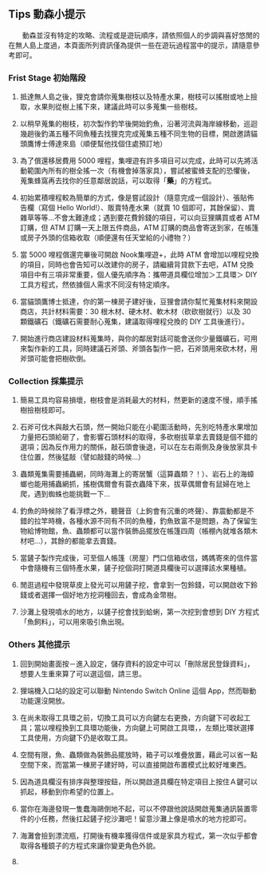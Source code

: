 ## Tips 動森小提示

　　動森並沒有特定的攻略、流程或是遊玩順序，請依照個人的步調與喜好悠閒的在無人島上度過，本頁面所列資訊僅為提供一些在遊玩過程當中的提示，請隨意參考即可。

### Frist Stage 初始階段

1. 抵達無人島之後，狸克會請你蒐集樹枝以及特產水果，樹枝可以搖樹或地上撿取，水果則從樹上搖下來，建議此時可以多蒐集一些樹枝。

2. 以稍早蒐集的樹枝，初次製作釣竿後開始釣魚，沿著河流與海岸線移動，巡迴幾趟後釣滿五種不同魚種去找狸克完成蒐集五種不同生物的目標，開啟邀請貓頭鷹博士傅達來島（順便幫他找個住處預訂地）

3. 為了償還移居費用 5000 哩程，集哩遊有許多項目可以完成，此時可以先將活動範圍內所有的樹全搖一次（有機會掉落家具），嘗試被蜜蜂支配的恐懼後，蒐集蜂窩再去找你的任意鄰居說話，可以取得「**藥**」的方程式。

4. 初始累積哩程較為簡單的方式，像是嘗試設計（隨意完成一個設計）、張貼佈告欄（寫個 Hello World!）、販賣特產水果（就賣 10 個即可，其餘保留）、賣雜草等等…不會太難達成；遇到要花費鈴錢的項目，可以向豆狸購買或者 ATM 訂購，但 ATM 訂購一天上限五件商品，ATM 訂購的商品會寄送到家，在帳篷或房子外頭的信箱收取（順便還有任天堂給的小禮物？）

5. 當 5000 哩程償還完畢後可開啟 Nook集哩遊+，此時 ATM 會增加以哩程兌換的項目，同時也會告知可以改建你的房子，請繼續背貸款下去吧，ATM 兌換項目中有三項非常重要，個人優先順序為：攜帶道具欄位增加＞工具環＞ DIY 工具方程式，然依據個人需求不同沒有特定順序。

6. 當貓頭鷹博士抵達，你的第一棟房子建好後，豆狸會請你幫忙蒐集材料來開設商店，共計材料需要：30 根木材、硬木材、軟木材（砍砍樹就行）以及 30 顆鐵礦石（鐵礦石需要耐心蒐集，建議取得哩程兌換的 DIY 工具後進行）。

7. 開始進行商店建設材料蒐集時，與你的鄰居對話可能會送你少量鐵礦石，可用來製作新的工具，同時建議石斧頭、斧頭各製作一把，石斧頭用來砍木材，用斧頭可能會把樹砍倒。

### Collection 採集提示

1. 簡易工具均容易損壞，樹枝會是消耗最大的材料，然更新的速度不慢，順手搖樹撿樹枝即可。

2. 石斧可伐木與敲大石頭，然一開始只能在小範圍活動時，先別吃特產水果增加力量把石頭給砸了，會影響石頭材料的取得，多砍樹拔草拿去賣錢是個不錯的選項；因為反作用力的關係，敲石頭會後退，可以在左右兩側及身後放家具卡住位置，然後猛敲（譬如敲錢的時候…）

3. 蟲類蒐集需要捕蟲網，同時海灘上的寄居蟹（這算蟲類？！）、岩石上的海蟑螂也能用捕蟲網抓，搖樹偶爾會有蓑衣蟲降下來，拔草偶爾會有鼠婦在地上爬，遇到蜘蛛也能挑戰一下…

4. 釣魚的時候除了看浮標之外，聽聲音（上鉤會有沉重的咚聲）、靠震動都是不錯的拉竿時機，各種水源不同有不同的魚種，釣魚致富不是問題，為了保留生物給博物館，魚、蟲類都可以當作裝飾品擺放在帳篷四周（帳棚內就堆各類木材吧…），其餘的都能拿去賣錢。

5. 當鏟子製作完成後，可至個人帳篷（房屋）門口信箱收信，媽媽寄來的信件當中會隨機有三個特產水果，鏟子挖個洞打開道具欄後可以選擇該水果種植。

6. 閒逛過程中發現草皮上發光可以用鏟子挖，會拿到一包鈴錢，可以開啟收下鈴錢或者選擇一個好地方挖洞種回去，會成為金幣樹。

7. 沙灘上發現噴水的地方，以鏟子挖會找到蛤蜊，第一次挖到會想到 DIY 方程式「魚飼料」，可以用來吸引魚出現。

### Others 其他提示

1. 回到開始畫面按－進入設定，儲存資料的設定中可以「刪除居民登錄資料」，想要人生重來算了可以選這個，請三思。

2. 狸端機入口站的設定可以聯動 Nintendo Switch Online 這個 App，然而聯動功能還沒開放。

3. 在尚未取得工具環之前，切換工具可以方向鍵左右更換，方向鍵下可收起工具；當以哩程換到工具環功能後，方向鍵上可開啟工具環，，左類比環狀選擇工具使用，方向鍵下仍是收取工具。

4. 空間有限，魚、蟲類做為裝飾品擺放時，箱子可以堆疊放置，藉此可以省一點空間下來，而當第一棟房子建好時，可以直接開啟布置模式比較好堆東西。

5. 因為道具欄沒有排序與整理按鈕，所以開啟道具欄在特定項目上按住Ａ鍵可以抓起，移動到你希望的位置上。

6. 當你在海邊發現一隻蠢海鷗倒地不起，可以不停跟他說話開啟蒐集通訊裝置零件的小任務，然後扛起鏟子挖沙灘吧！留意沙灘上像是噴水的地方挖即可。

7. 海灘會撿到漂流瓶，打開後有機率獲得信件或是家具方程式，第一次似乎都會取得各種鏡子的方程式來讓你變更角色外貌。

8. 
